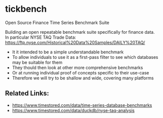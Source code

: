 # tickbench
Open Source Finance Time Series Benchmark Suite

Building an open repeatable benchmark suite specifically for finance data.
In particular NYSE TAQ Trade Data:
https://ftp.nyse.com/Historical%20Data%20Samples/DAILY%20TAQ/

 - It it intended to be a simple understandable benchmark 
 - To allow individuals to use it as a first-pass filter to see which databases may be suitable for them 
 - They thould then look at other more comprehensive benchmarks
 - Or at running individual proof of concepts specific to their use-case
 - Therefore we will try to be shallow and wide, covering many platforms

## Related Links:

 - https://www.timestored.com/data/time-series-database-benchmarks
 - https://www.timestored.com/data/duckdb/nyse-taq-analysis

 
